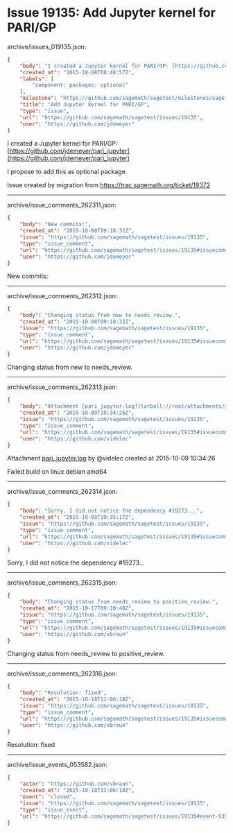 # Issue 19135: Add Jupyter kernel for PARI/GP

archive/issues_019135.json:
```json
{
    "body": "I created a Jupyter kernel for PARI/GP: [https://github.com/jdemeyer/pari_jupyter](https://github.com/jdemeyer/pari_jupyter)\n\nI propose to add this as optional package.\n\nIssue created by migration from https://trac.sagemath.org/ticket/19372\n\n",
    "created_at": "2015-10-08T08:48:57Z",
    "labels": [
        "component: packages: optional"
    ],
    "milestone": "https://github.com/sagemath/sagetest/milestones/sage-6.9",
    "title": "Add Jupyter kernel for PARI/GP",
    "type": "issue",
    "url": "https://github.com/sagemath/sagetest/issues/19135",
    "user": "https://github.com/jdemeyer"
}
```
I created a Jupyter kernel for PARI/GP: [https://github.com/jdemeyer/pari_jupyter](https://github.com/jdemeyer/pari_jupyter)

I propose to add this as optional package.

Issue created by migration from https://trac.sagemath.org/ticket/19372





---

archive/issue_comments_262311.json:
```json
{
    "body": "New commits:",
    "created_at": "2015-10-08T09:18:32Z",
    "issue": "https://github.com/sagemath/sagetest/issues/19135",
    "type": "issue_comment",
    "url": "https://github.com/sagemath/sagetest/issues/19135#issuecomment-262311",
    "user": "https://github.com/jdemeyer"
}
```

New commits:



---

archive/issue_comments_262312.json:
```json
{
    "body": "Changing status from new to needs_review.",
    "created_at": "2015-10-08T09:18:32Z",
    "issue": "https://github.com/sagemath/sagetest/issues/19135",
    "type": "issue_comment",
    "url": "https://github.com/sagemath/sagetest/issues/19135#issuecomment-262312",
    "user": "https://github.com/jdemeyer"
}
```

Changing status from new to needs_review.



---

archive/issue_comments_262313.json:
```json
{
    "body": "Attachment [pari_jupyter.log](tarball://root/attachments/some-uuid/ticket19372/pari_jupyter.log) by @videlec created at 2015-10-09 10:34:26\n\nFailed build on linux debian amd64",
    "created_at": "2015-10-09T10:34:26Z",
    "issue": "https://github.com/sagemath/sagetest/issues/19135",
    "type": "issue_comment",
    "url": "https://github.com/sagemath/sagetest/issues/19135#issuecomment-262313",
    "user": "https://github.com/videlec"
}
```

Attachment [pari_jupyter.log](tarball://root/attachments/some-uuid/ticket19372/pari_jupyter.log) by @videlec created at 2015-10-09 10:34:26

Failed build on linux debian amd64



---

archive/issue_comments_262314.json:
```json
{
    "body": "Sorry, I did not notice the dependency #19273...",
    "created_at": "2015-10-09T10:35:17Z",
    "issue": "https://github.com/sagemath/sagetest/issues/19135",
    "type": "issue_comment",
    "url": "https://github.com/sagemath/sagetest/issues/19135#issuecomment-262314",
    "user": "https://github.com/videlec"
}
```

Sorry, I did not notice the dependency #19273...



---

archive/issue_comments_262315.json:
```json
{
    "body": "Changing status from needs_review to positive_review.",
    "created_at": "2015-10-17T09:10:40Z",
    "issue": "https://github.com/sagemath/sagetest/issues/19135",
    "type": "issue_comment",
    "url": "https://github.com/sagemath/sagetest/issues/19135#issuecomment-262315",
    "user": "https://github.com/vbraun"
}
```

Changing status from needs_review to positive_review.



---

archive/issue_comments_262316.json:
```json
{
    "body": "Resolution: fixed",
    "created_at": "2015-10-18T12:06:18Z",
    "issue": "https://github.com/sagemath/sagetest/issues/19135",
    "type": "issue_comment",
    "url": "https://github.com/sagemath/sagetest/issues/19135#issuecomment-262316",
    "user": "https://github.com/vbraun"
}
```

Resolution: fixed



---

archive/issue_events_053582.json:
```json
{
    "actor": "https://github.com/vbraun",
    "created_at": "2015-10-18T12:06:18Z",
    "event": "closed",
    "issue": "https://github.com/sagemath/sagetest/issues/19135",
    "type": "issue_event",
    "url": "https://github.com/sagemath/sagetest/issues/19135#event-53582"
}
```
